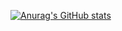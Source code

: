 [![Anurag's GitHub stats](https://github-readme-stats.vercel.app/api?username=GalymNus&count_private=true)](https://github.com/anuraghazra/github-readme-stats)
